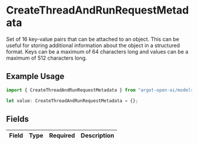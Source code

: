 # CreateThreadAndRunRequestMetadata

Set of 16 key-value pairs that can be attached to an object. This can be useful for storing additional information about the object in a structured format. Keys can be a maximum of 64 characters long and values can be a maximum of 512 characters long.


## Example Usage

```typescript
import { CreateThreadAndRunRequestMetadata } from "argot-open-ai/models/components";

let value: CreateThreadAndRunRequestMetadata = {};
```

## Fields

| Field       | Type        | Required    | Description |
| ----------- | ----------- | ----------- | ----------- |
